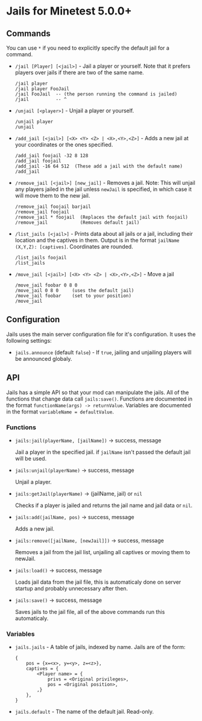 Jails for Minetest 5.0.0+
======================

Commands
--------

You can use `*` if you need to explicitly specify the default jail for a command.

  * `/jail [Player] [<jail>]` - Jail a player or yourself.  Note that it prefers
	players over jails if there are two of the same name.

		/jail player
		/jail player FooJail
		/jail FooJail  -- (the person running the command is jailed)
		/jail          -- ^


  * `/unjail [<player>]` - Unjail a player or yourself.

		/unjail player
		/unjail

  * `/add_jail [<jail>] [<X> <Y> <Z> | <X>,<Y>,<Z>]` - Adds a new jail at your coordinates or
	the ones specified.

		/add_jail foojail -32 8 128
		/add_jail foojail
		/add_jail -16 64 512  (These add a jail with the default name)
		/add_jail

  * `/remove_jail [<jail>] [new_jail]` - Removes a jail.  Note: This will unjail
	any players jailed in the jail unless `newJail` is specified, in which
	case it will move them to the new jail.

		/remove_jail foojail barjail
		/remove_jail foojail
		/remove_jail * foojail  (Replaces the default jail with foojail)
		/remove_jail            (Removes default jail)

  * `/list_jails [<jail>]` - Prints data about all jails or a jail, including
	their location and the captives in them.
	Output is in the format `jailName (X,Y,Z): [captives]`.
	Coordinates are rounded.

		/list_jails foojail
		/list_jails

  * `/move_jail [<jail>] [<X> <Y> <Z> | <X>,<Y>,<Z>]` - Move a jail

		/move_jail foobar 0 8 0
		/move_jail 0 8 0     (uses the default jail)
		/move_jail foobar    (set to your position)
		/move_jail


Configuration
-------------

Jails uses the main server configuration file for it's configuration.
It uses the following settings:

  * `jails.announce` (default `false`) - If `true`, jailing and unjailing
	players will be announced globaly.


API
---

Jails has a simple API so that your mod can manipulate the jails.
All of the functions that change data call `jails:save()`.
Functions are documented in the format `functionName(args) -> returnValue`.
Variables are documented in the format `variableName = defaultValue`.


### Functions

  * `jails:jail(playerName, [jailName])` -> success, message

	Jail a player in the specified jail.
	if `jailName` isn't passed the default jail will be used.

  * `jails:unjail(playerName)` -> success, message

	Unjail a player.

  * `jails:getJail(playerName)` -> (jailName, jail) or `nil`

	Checks if a player is jailed and returns the jail name and jail data or `nil`.

  * `jails:add(jailName, pos)` -> success, message

	Adds a new jail.

  * `jails:remove([jailName, [newJail]])` -> success, message

	Removes a jail from the jail list, unjailing all captives or moving
	them to newJail.

  * `jails:load()` -> success, message

	Loads jail data from the jail file, this is automaticaly done on
	server startup and probably unnecessary after then.

  * `jails:save()` -> success, message

	Saves jails to the jail file, all of the above commands run this
	automaticaly.


### Variables

  * `jails.jails` - A table of jails, indexed by name.  Jails are of the form:

		{
			pos = {x=<x>, y=<y>, z=<z>},
			captives = {
				<Player name> = {
					privs = <Original privileges>,
					pos = <Original position>,
				,}
			},
		}

  * `jails.default` - The name of the default jail.  Read-only.
